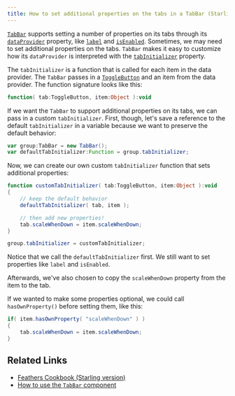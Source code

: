 ```yaml
---
title: How to set additional properties on the tabs in a TabBar (Starling version)
---
```


[`TabBar`](../tab-bar.md) supports setting a number of properties on its tabs through its [`dataProvider`](/api-reference/feathers/controls/TabBar.html#dataProvider) property, like [`label`](/api-reference/feathers/controls/Button.html#label) and [`isEnabled`](/api-reference/feathers/core/FeathersControl.html#isEnabled). Sometimes, we may need to set additional properties on the tabs. `TabBar` makes it easy to customize how its `dataProvider` is interpreted with the [`tabInitializer`](/api-reference/feathers/controls/TabBar.html#dataProvider) property.

The `tabInitializer` is a function that is called for each item in the data provider. The `TabBar` passes in a [`ToggleButton`](../toggle-button.md) and an item from the data provider. The function signature looks like this:

```actionscript
function( tab:ToggleButton, item:Object ):void
```

If we want the `TabBar` to support additional properties on its tabs, we can pass in a custom `tabInitializer`. First, though, let's save a reference to the default `tabInitializer` in a variable because we want to preserve the default behavior:

```actionscript
var group:TabBar = new TabBar();
var defaultTabInitializer:Function = group.tabInitializer;
```

Now, we can create our own custom `tabInitializer` function that sets additional properties:

```actionscript
function customTabInitializer( tab:ToggleButton, item:Object ):void
{
	// keep the default behavior
	defaultTabInitializer( tab, item );

	// then add new properties!
	tab.scaleWhenDown = item.scaleWhenDown;
}

group.tabInitializer = customTabInitializer;
```

Notice that we call the `defaultTabInitializer` first. We still want to set properties like `label` and `isEnabled`.

Afterwards, we've also chosen to copy the `scaleWhenDown` property from the item to the tab.

If we wanted to make some properties optional, we could call `hasOwnProperty()` before setting them, like this:

```actionscript
if( item.hasOwnProperty( "scaleWhenDown" ) )
{
	tab.scaleWhenDown = item.scaleWhenDown;
}
```

## Related Links

- [Feathers Cookbook (Starling version)](./index.md)
- [How to use the `TabBar` component](../tab-bar.md)
